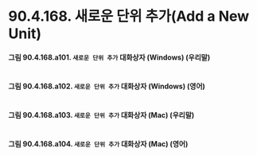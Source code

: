 # 90.4.168. 새로운 단위 추가(Add a New Unit)

<a id="90-04-168-a101"></a>

#### 그림 90.4.168.a101. `새로운 단위 추가` 대화상자 (Windows) (우리말)
<img width="" height="" alt="" src="" />

<a id="90-04-168-a102"></a>

#### 그림 90.4.168.a102. `새로운 단위 추가` 대화상자 (Windows) (영어)
<img width="" height="" alt="" src="" />

<a id="90-04-168-a103"></a>

#### 그림 90.4.168.a103. `새로운 단위 추가` 대화상자 (Mac) (우리말)
<img width="" height="" alt="" src="" />

<a id="90-04-168-a104"></a>

#### 그림 90.4.168.a104. `새로운 단위 추가` 대화상자 (Mac) (영어)
<img width="" height="" alt="" src="" />

